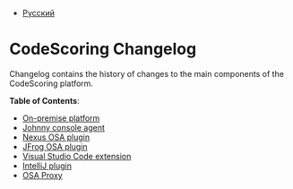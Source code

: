 - [Русский](../../changelog/)

# CodeScoring Changelog

Changelog contains the history of changes to the main components of the CodeScoring platform.

**Table of Contents**:

- [On-premise platform](/changelog/on-premise-changelog.en)
- [Johnny console agent](/changelog/johnny-changelog.en)
- [Nexus OSA plugin](/changelog/nexus-changelog.en)
- [JFrog OSA plugin](/changelog/jfrog-changelog.en)
- [Visual Studio Code extension](/changelog/vscode-changelog.en)
- [IntelliJ plugin](/changelog/intellij-changelog.en)
- [OSA Proxy](/changelog/proxy-changelog.en)
